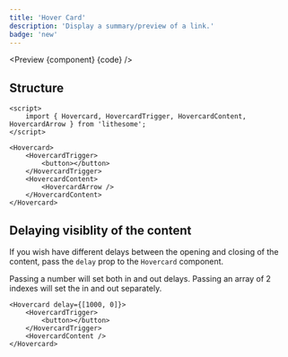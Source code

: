 ```yaml
---
title: 'Hover Card'
description: 'Display a summary/preview of a link.'
badge: 'new'
---
```


<script>
	import {APITable, Preview} from '$site/index.ts';
	import {api, component, code} from '$ref/hovercard';
</script>

<Preview {component} {code} />

## Structure

```svelte
<script>
	import { Hovercard, HovercardTrigger, HovercardContent, HovercardArrow } from 'lithesome';
</script>

<Hovercard>
	<HovercardTrigger>
		<button></button>
	</HovercardTrigger>
	<HovercardContent>
		<HovercardArrow />
	</HovercardContent>
</Hovercard>
```

## Delaying visiblity of the content

If you wish have different delays between the opening and closing of the content, pass the `delay` prop to the `Hovercard` component.

Passing a number will set both in and out delays. Passing an array of 2 indexes will set the in and out separately.

```svelte
<Hovercard delay={[1000, 0]}>
	<HovercardTrigger>
		<button></button>
	</HovercardTrigger>
	<HovercardContent />
</Hovercard>
```

<APITable data={api} />
